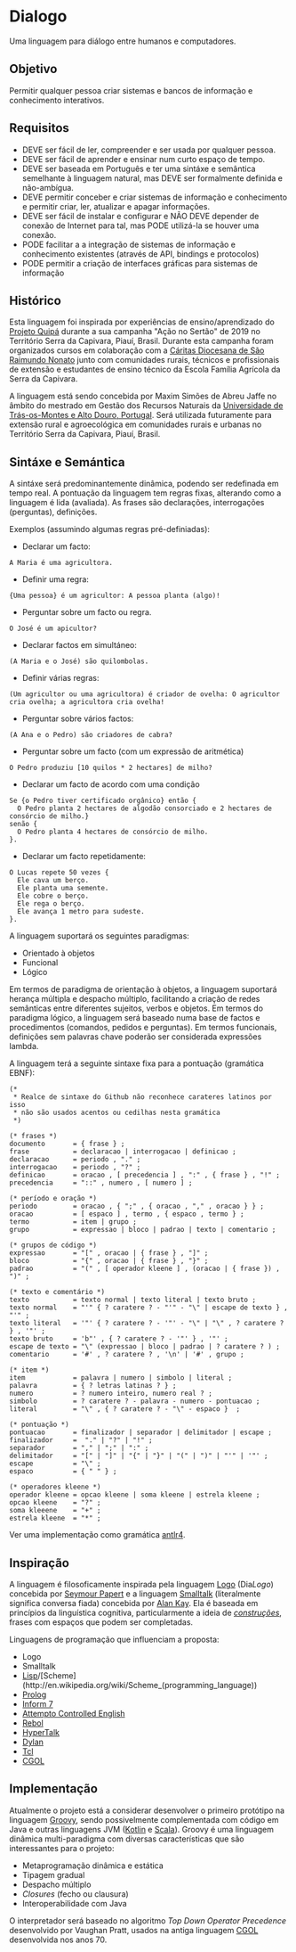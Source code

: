 # Dialogo
Uma linguagem para diálogo entre humanos e computadores.

## Objetivo
Permitir qualquer pessoa criar sistemas e bancos de informação e conhecimento interativos.

## Requisitos

* DEVE ser fácil de ler, compreender e ser usada por qualquer pessoa.
* DEVE ser fácil de aprender e ensinar num curto espaço de tempo.
* DEVE ser baseada em Português e ter uma sintáxe e semântica semelhante à linguagem natural, mas DEVE ser formalmente definida e não-ambígua.
* DEVE permitir conceber e criar sistemas de informação e conhecimento e permitir criar, ler, atualizar e apagar informações.
* DEVE ser fácil de instalar e configurar e NÃO DEVE depender de conexão de Internet para tal, mas PODE utilizá-la se houver uma conexão.
* PODE facilitar a a integração de sistemas de informação e conhecimento existentes (através de API, bindings e protocolos)
* PODE permitir a criação de interfaces gráficas para sistemas de informação

## Histórico
Esta linguagem foi inspirada por experiências de ensino/aprendizado do [Projeto Quipá](https://www.facebook.com/projetoquipa/) durante a sua campanha "Ação no Sertão" de 2019 no Território Serra da Capivara, Piauí, Brasil. Durante esta campanha foram organizados cursos em colaboração com a [Cáritas Diocesana de São Raimundo Nonato](https://www.facebook.com/CaritasSRN/) junto com comunidades rurais, técnicos e profissionais de extensão e estudantes de ensino técnico da Escola Família Agrícola da Serra da Capivara.

A linguagem está sendo concebida por Maxim Simões de Abreu Jaffe no âmbito do mestrado em Gestão dos Recursos Naturais da [Universidade de Trás-os-Montes e Alto Douro, Portugal](http://www.utad.pt/). Será utilizada futuramente para extensão rural e agroecológica em comunidades rurais e urbanas no Território Serra da Capivara, Piauí, Brasil.

## Sintáxe e Semántica

A sintáxe será predominantemente dinâmica, podendo ser redefinada em tempo real. A pontuação da linguagem tem regras fixas, alterando como a linguagem é lida (avaliada). As frases são declarações, interrogações (perguntas), definições.

Exemplos (assumindo algumas regras pré-definiadas):
* Declarar um facto:
```
A Maria é uma agricultora.
```
* Definir uma regra:
```
{Uma pessoa} é um agricultor: A pessoa planta (algo)!
```
* Perguntar sobre um facto ou regra.
```
O José é um apicultor?
```
* Declarar factos em simultáneo:
```
(A Maria e o José) são quilombolas.
```
* Definir várias regras:
```
(Um agricultor ou uma agricultora) é criador de ovelha: O agricultor cria ovelha; a agricultora cria ovelha!
```
* Perguntar sobre vários factos:
```
(A Ana e o Pedro) são criadores de cabra?
```
* Perguntar sobre um facto (com um expressão de aritmética)
```
O Pedro produziu [10 quilos * 2 hectares] de milho?
```
* Declarar um facto de acordo com uma condição
```
Se {o Pedro tiver certificado orgânico} então {
  O Pedro planta 2 hectares de algodão consorciado e 2 hectares de consórcio de milho.}
senão {
  O Pedro planta 4 hectares de consórcio de milho.
}.
```
* Declarar um facto repetidamente:
```
O Lucas repete 50 vezes {
  Ele cava um berço.
  Ele planta uma semente.
  Ele cobre o berço.
  Ele rega o berço.
  Ele avança 1 metro para sudeste.
}.
```

A linguagem suportará os seguintes paradigmas:
* Orientado à objetos
* Funcional
* Lógico

Em termos de paradigma de orientação à objetos, a linguagem suportará herança múltipla e despacho múltiplo, facilitando a criação de redes semânticas entre diferentes sujeitos, verbos e objetos.
Em termos do paradigma lógico, a linguagem será baseado numa base de factos e procedimentos (comandos, pedidos e perguntas).
Em termos funcionais, definições sem palavras chave poderão ser considerada expressões lambda.

A linguagem terá a seguinte sintaxe fixa para a pontuação (gramática EBNF):

```EBNF
(*
 * Realce de sintaxe do Github não reconhece carateres latinos por isso
 * não são usados acentos ou cedilhas nesta gramática
 *)

(* frases *)
documento       = { frase } ;
frase           = declaracao | interrogacao | definicao ;
declaracao      = periodo , "." ;
interrogacao    = periodo , "?" ;
definicao       = oracao , [ precedencia ] , ":" , { frase } , "!" ;
precedencia     = "::" , numero , [ numero ] ;

(* período e oração *)
periodo         = oracao , { ";" , { oracao , "," , oracao } } ;
oracao          = [ espaco ] , termo , { espaco , termo } ;
termo           = item | grupo ;
grupo           = expressao | bloco | padrao | texto | comentario ;

(* grupos de código *)
expressao       = "[" , oracao | { frase } , "]" ;
bloco           = "{" , oracao | { frase } , "}" ;
padrao          = "(" , [ operador kleene ] , (oracao | { frase }) , ")" ;

(* texto e comentário *)
texto           = texto normal | texto literal | texto bruto ;
texto normal    = "'" { ? caratere ? - "'" - "\" | escape de texto } , "'" ;
texto literal   = '"' { ? caratere ? - '"' - "\" | "\" , ? caratere ? } , '"' ;
texto bruto     = 'b"' , { ? caratere ? - '"' } , '"' ;
escape de texto = "\" (expressao | bloco | padrao | ? caratere ? ) ;
comentario      = '#' , ? caratere ? , '\n' | '#' , grupo ;

(* item *)
item            = palavra | numero | simbolo | literal ;
palavra         = { ? letras latinas ? } ;
numero          = ? numero inteiro, numero real ? ;
simbolo         = ? caratere ? - palavra - numero - pontuacao ;
literal         = "\" , { ? caratere ? - "\" - espaco }  ;

(* pontuação *)
pontuacao       = finalizador | separador | delimitador | escape ;
finalizador     =  "." | "?" | "!" ;
separador       = "," | ";" | ":" ;
delimitador     = "[" | "]" | "{" | "}" | "(" | ")" | "'" | '"' ;
escape          = "\" ;
espaco          = { " " } ;

(* operadores kleene *)
operador kleene = opcao kleene | soma kleene | estrela kleene ;
opcao kleene    = "?" ;
soma kleeene    = "+" ;
estrela kleene  = "*" ;
```

Ver uma implementação como gramática [antlr4](app/src/main/antlr/org/quipa/dialogo/Gramatica.g4).

## Inspiração
A linguagem é filosoficamente inspirada pela linguagem [Logo](http://pt.wikipedia.org/wiki/Logo) (Dia*Logo*) concebida por [Seymour Papert](http://pt.wikipedia.org/wiki/Seymour_Papert) e a linguagem [Smalltalk](http://pt.wikipedia.org/wiki/Smalltalk) (literalmente significa conversa fiada) concebida por [Alan Kay](http://pt.wikipedia.org/wiki/Alan_Kay). Ela é baseada em princípios da linguística cognitiva, particularmente a ideia de *[construções](http://en.wikipedia.org/wiki/Construction_grammar)*, frases com espaços que podem ser completadas.

Linguagens de programação que influenciam a proposta:
* Logo
* Smalltalk
* [Lisp](http://en.wikipedia.org/wiki/Lisp_(programming_language))/[Scheme](http://en.wikipedia.org/wiki/Scheme_(programming_language))
* [Prolog](http://en.wikipedia.org/wiki/Prolog)
* [Inform 7](http://inform7.com/)
* [Attempto Controlled English](http://attempto.ifi.uzh.ch/site/)
* [Rebol](http://www.rebol.com/)
* [HyperTalk](http://en.wikipedia.org/wiki/HyperTalk)
* [Dylan](http://en.wikipedia.org/wiki/Dylan_(programming_language))
* [Tcl](http://www.tcl.tk/)
* [CGOL](http://en.wikipedia.org/wiki/CGOL)

## Implementação
Atualmente o projeto está a considerar desenvolver o primeiro protótipo na linguagem [Groovy](http://groovy-lang.org/), sendo possivelmente complementada com código em Java e outras linguagens JVM ([Kotlin](http://kotlinlang.org/) e [Scala](http://scala-lang.org/)). Groovy é uma linguagem dinâmica multi-paradigma com diversas características que são interessantes para o projeto:
* Metaprogramação dinâmica e estática
* Tipagem gradual
* Despacho múltiplo
* *Closures* (fecho ou clausura)
* Interoperabilidade com Java

O interpretador será baseado no algoritmo *Top Down Operator Precedence* desenvolvido por Vaughan Pratt, usados na antiga linguagem [CGOL](http://en.wikipedia.org/wiki/CGOL) desenvolvida nos anos 70.

